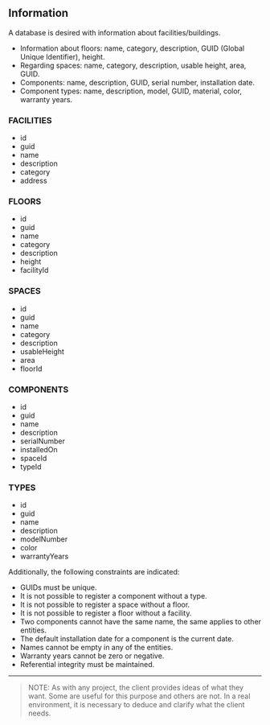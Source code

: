 ## Information

A database is desired with information about facilities/buildings.
- Information about floors: name, category, description, GUID (Global Unique Identifier), height.
- Regarding spaces: name, category, description, usable height, area, GUID.
- Components: name, description, GUID, serial number, installation date.
- Component types: name, description, model, GUID, material, color, warranty years.

### FACILITIES
- id
- guid
- name
- description
- category
- address

### FLOORS
- id
- guid
- name
- category
- description
- height
- facilityId

### SPACES
- id
- guid
- name
- category
- description
- usableHeight
- area
- floorId

### COMPONENTS
- id
- guid
- name
- description
- serialNumber
- installedOn
- spaceId
- typeId

### TYPES
- id
- guid
- name
- description
- modelNumber
- color
- warrantyYears

Additionally, the following constraints are indicated:
- GUIDs must be unique.
- It is not possible to register a component without a type.
- It is not possible to register a space without a floor.
- It is not possible to register a floor without a facility.
- Two components cannot have the same name, the same applies to other entities.
- The default installation date for a component is the current date.
- Names cannot be empty in any of the entities.
- Warranty years cannot be zero or negative.
- Referential integrity must be maintained.

---

> NOTE: As with any project, the client provides ideas of what they want.
> Some are useful for this purpose and others are not.
> In a real environment, it is necessary to deduce and clarify what the client needs.